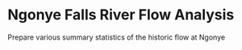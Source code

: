 # Ngonye Falls River Flow Analysis

Prepare various summary statistics of the historic flow at Ngonye